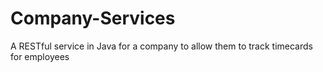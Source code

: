 # Company-Services
A RESTful service in Java for a company to allow them to track timecards for employees
